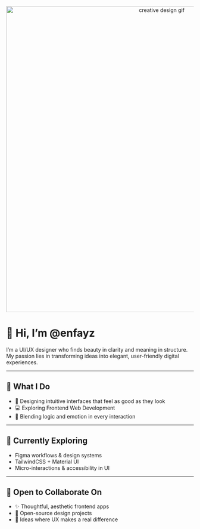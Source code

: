<div align="center">
  <img src="https://i.postimg.cc/wTRNcqsL/Screenshot-2025-06-19-133534.png" width="820" alt="creative design gif" />
</div>

# 👋 Hi, I’m @enfayz

I’m a UI/UX designer who finds beauty in clarity and meaning in structure.  
My passion lies in transforming ideas into elegant, user-friendly digital experiences.

---

## 🎯 What I Do

- 🎨 Designing intuitive interfaces that feel as good as they look  
- 💻 Exploring Frontend Web Development  
- 🧠 Blending logic and emotion in every interaction

---

## 🌱 Currently Exploring

- Figma workflows & design systems  
- TailwindCSS + Material UI  
- Micro-interactions & accessibility in UI

---

## 🤝 Open to Collaborate On

- ✨ Thoughtful, aesthetic frontend apps  
- 📐 Open-source design projects  
- 🎯 Ideas where UX makes a real difference


<!---
enfayz/enfayz is a ✨ special ✨ repository because its `README.md` (this file) appears on your GitHub profile.
You can click the Preview link to take a look at your changes.
--->
